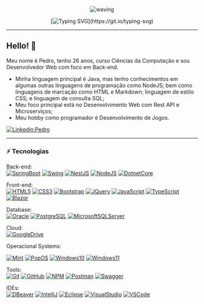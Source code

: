 <div align="center" > 

![waving](https://capsule-render.vercel.app/api?type=waving&height=90&color=gradient)
 
[![Typing SVG](https://readme-typing-svg.demolab.com?font=Dosis&size=60&duration=3000&pause=1000&color=22AE43&background=6DA3FF00&center=true&vCenter=true&random=false&width=550&height=90&lines=Bem-vindo(a)+Visitante!;Meu+nome+%C3%A9+Pedro!;Desenvolvedor+Web!)](https://git.io/typing-svg)
</div>

____

## Hello! 👋

Meu nome é Pedro, tenho 26 anos, curso Ciências da Computação e sou Desenvolvedor Web com foco em Back-end.

* Minha linguagem principal é Java, mas tenho conhecimentos em algumas outras linguagens de programação como NodeJS; bem como linguagens de marcação como HTML e Markdown; linguagem de estilo CSS; e linguagem de consulta SQL;
* Meu foco principal está no Desenvolvimento Web com Rest API e Microserviços;
* Meu hobby como programador é Desenvolvimento de Jogos.

[![Linkedin:Pedro](https://img.shields.io/badge/-Linkedin-blue?style=flat&logo=Linkedin&logoColor=white&link=https://www.linkedin.com/in/ipeeeed/)](https://www.linkedin.com/in/ipeeeed/)

____

### ⚡ Tecnologias

<div display="inline">

Back-end: <br>
[![SpringBoot](https://img.shields.io/badge/Spring_Boot-%236DB33F?style=flat&logo=springboot&logoColor=white)](https://docs.spring.io/spring-boot/index.html)
[![Swing](https://img.shields.io/badge/Java_Swing-%231B6AC6?style=flat&logo=smashingmagazine&logoColor=white)](https://docs.oracle.com/javase%2F7%2Fdocs%2Fapi%2F/javax/swing/package-summary.html)
[![NestJS](https://img.shields.io/badge/NestJS-%23E0234E?style=flat&logo=nestjs&logoColor=white)](https://docs.nestjs.com/)
[![NodeJS](https://img.shields.io/badge/NodeJS-%235FA04E?style=flat&logo=nodedotjs&logoColor=white)](https://nodejs.org/en/learn/getting-started/introduction-to-nodejs)
[![DotnetCore](https://img.shields.io/badge/C%23-%23512BD4?logo=dotnet&logoColor=%23512BD4&label=Dotnet%20Core&labelColor=black)](https://dotnet.microsoft.com/en-us/download)

Front-end: <br>
[![HTML5](https://img.shields.io/badge/-HTML5-E34F26?style=flat&logo=html5&logoColor=white)](https://devdocs.io/html/)
[![CSS3](https://img.shields.io/badge/-CSS3-1572B6?style=flat&logo=css3)](https://devdocs.io/css/)
[![Bootstrap](https://img.shields.io/badge/Bootstrap-%237952B3?style=flat&logo=bootstrap&logoColor=%23CFA9D9)](https://getbootstrap.com/docs/4.1/getting-started/introduction/)
[![JQuery](https://img.shields.io/badge/JQuery-white?style=flat&logo=jquery&logoColor=%230769AD)](https://api.jquery.com/)
[![JavaScript](https://img.shields.io/badge/-JavaScript-black?style=flat&logo=javascript)](https://devdocs.io/javascript/)
[![TypeScript](https://img.shields.io/badge/TypeScript-black?style=flat&logo=typescript&logoColor=007ACC)](https://www.typescriptlang.org/docs/)
[![Blazor](https://img.shields.io/badge/-Blazor-black?style=flat&logo=blazor&logoColor=%23512BD4)](https://dotnet.microsoft.com/en-us/apps/aspnet/web-apps/blazor)

<!-- [![Angular](https://img.shields.io/badge/Angular-black?logo=angular&logoColor=DD0031)](https://v17.angular.io/docs)
[![React](https://img.shields.io/badge/React-black?style=flat&logo=react&logoColor=%2361DAFB)](https://legacy.reactjs.org/docs/getting-started.html)
[![VueJs](https://img.shields.io/badge/VueJs-black?style=flat&logo=vuedotjs&logoColor=%234FC08D)](https://vuejs.org/guide/introduction.html) -->

Database: <br>
[![Oracle](https://img.shields.io/badge/Oracle-%23F80000?style=flat&logo=oracle&logoColor=white)](https://www.w3schools.com/sql/)
[![PostgreSQL](https://img.shields.io/badge/Postgresql-%234169E1?style=flat&logo=postgresql&logoColor=white)](https://www.w3schools.com/postgresql/index.php)
[![MicrosoftSQLServer](https://img.shields.io/badge/SQLServer-%23CC2927?style=flat&logo=microsoftsqlserver&logoColor=white)](https://www.w3schools.com/sql/)

<!-- ![MongoDb](https://img.shields.io/badge/MongoDB-black?style=flat&logo=mongodb&logoColor=%2347A248) -->

Cloud: <br>
[![GoogleDrive](https://img.shields.io/badge/Google_Drive-%234285F4?style=flat&logo=googledrive&logoColor=white)](https://www.google.com/intl/pt-br/drive/about.html)

Operacional Systems: <br>
<!-- [![Manjaro](https://img.shields.io/badge/Manjaro-35BF5C?logo=manjaro&logoColor=white)](https://manjaro.org/) -->

[![Mint](https://img.shields.io/badge/Mint-87CF3E?logo=linuxmint&logoColor=white)](https://www.linuxmint.com/download.php)
[![PopOS](https://img.shields.io/badge/PopOS-48B9C7?style=flat&logo=popos&logoColor=white)](https://pop.system76.com/)
[![Windows10](https://img.shields.io/badge/Windows_10-%230078D4?style=flat&logo=windowsxp&logoColor=white)](https://www.microsoft.com/pt-br/software-download/windows10%20)
[![Windows11](https://img.shields.io/badge/Windows_11-%230078D4?style=flat&logo=windows11&logoColor=white)](https://www.microsoft.com/pt-br/software-download/windows11)

Tools: <br>
[![Git](https://img.shields.io/badge/-Git-black?style=flat&logo=git)](https://git-scm.com/)
[![GitHub](https://img.shields.io/badge/-GitHub-black?style=flat&logo=github)](https://github.com/)
[![NPM](https://img.shields.io/badge/NPM-%23CB3837?style=flat&logo=npm&logoColor=white)](https://docs.npmjs.com/creating-a-new-npm-user-account)
[![Postman](https://img.shields.io/badge/Postman-%23FF6C37?style=flat&logo=postman&logoColor=black)](https://www.postman.com/)
[![Swagger](https://img.shields.io/badge/Swagger-%2385EA2D?style=flat&logo=swagger&logoColor=black)](https://swagger.io/docs/)

<!-- [![Docker](https://img.shields.io/badge/-Docker-2496ED?style=flat&logo=docker&logoColor=white)](https://docs.docker.com/) -->

IDEs: <br>
[![DBeaver](https://img.shields.io/badge/Dbeaver-%236b3e2c?style=flat&logo=dbeaver)](https://dbeaver.com/)
[![IntelliJ](https://img.shields.io/badge/-IntelliJ%20IDEA-black?style=flat&logo=intellij-idea&logoColor=white)](https://www.jetbrains.com/pt-br/idea/)
[![Eclipse](https://img.shields.io/badge/-Eclipse-6232a8?style=flat&logo=eclipse&logoColor=white)](https://eclipseide.org/)
[![VisualStudio](https://img.shields.io/badge/-Visual_Studio-black?style=flat&logo=visualstudio&logoColor=%235C2D91)](https://visualstudio.microsoft.com/pt-br/vs/community/)
[![VSCode](https://img.shields.io/badge/-VSCode-black?style=flat&logo=visualstudiocode&logoColor=%23007ACC)](https://code.visualstudio.com/)

</div>
